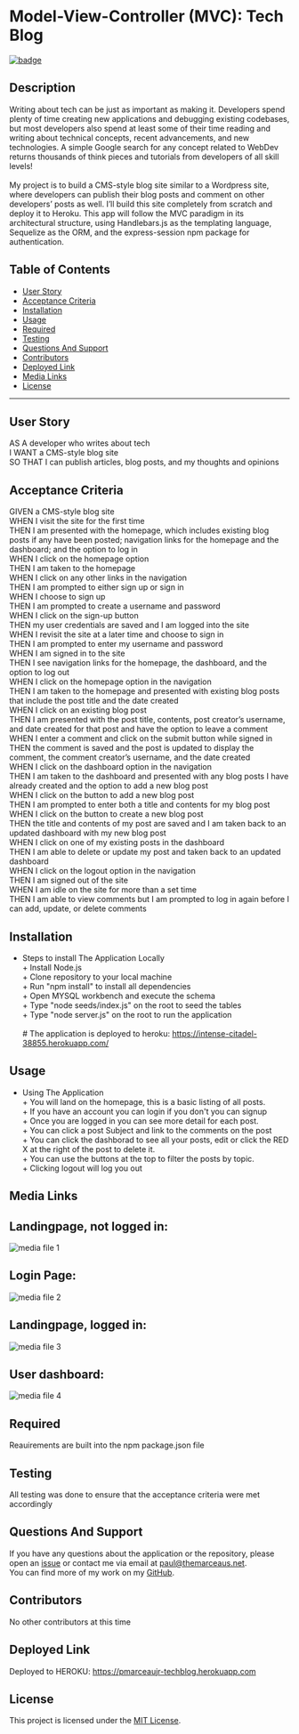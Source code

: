 # **Model-View-Controller (MVC): Tech Blog**

[![badge](https://img.shields.io/badge/license-MIT-green)](https://choosealicense.com/licenses/mit)

## **Description**

Writing about tech can be just as important as making it. Developers spend plenty of time creating new applications and debugging existing codebases, but most developers also spend at least some of their time reading and writing about technical concepts, recent advancements, and new technologies. A simple Google search for any concept related to WebDev returns thousands of think pieces and tutorials from developers of all skill levels!<br><br>My project is to build a CMS-style blog site similar to a Wordpress site, where developers can publish their blog posts and comment on other developers’ posts as well. I’ll build this site completely from scratch and deploy it to Heroku. This app will follow the MVC paradigm in its architectural structure, using Handlebars.js as the templating language, Sequelize as the ORM, and the express-session npm package for authentication.

## Table of Contents

- [User Story](#user-story)
- [Acceptance Criteria](#acceptance-criteria)
- [Installation](#installation)
- [Usage](#usage)
- [Required](#required)
- [Testing](#testing)
- [Questions And Support](#questions-and-support)
- [Contributors](#contributors)
- [Deployed Link](#deployed-link)
- [Media Links](#media-links)
- [License](#license)

---

## **User** **Story**

AS A developer who writes about tech<br>I WANT a CMS-style blog site<br>SO THAT I can publish articles, blog posts, and my thoughts and opinions

## **Acceptance** **Criteria**

GIVEN a CMS-style blog site<br>WHEN I visit the site for the first time<br>THEN I am presented with the homepage, which includes existing blog posts if any have been posted; navigation links for the homepage and the dashboard; and the option to log in<br>WHEN I click on the homepage option<br>THEN I am taken to the homepage<br>WHEN I click on any other links in the navigation<br>THEN I am prompted to either sign up or sign in<br>WHEN I choose to sign up<br>THEN I am prompted to create a username and password<br>WHEN I click on the sign-up button<br>THEN my user credentials are saved and I am logged into the site<br>WHEN I revisit the site at a later time and choose to sign in<br>THEN I am prompted to enter my username and password<br>WHEN I am signed in to the site<br>THEN I see navigation links for the homepage, the dashboard, and the option to log out<br>WHEN I click on the homepage option in the navigation<br>THEN I am taken to the homepage and presented with existing blog posts that include the post title and the date created<br>WHEN I click on an existing blog post<br>THEN I am presented with the post title, contents, post creator’s username, and date created for that post and have the option to leave a comment<br>WHEN I enter a comment and click on the submit button while signed in<br>THEN the comment is saved and the post is updated to display the comment, the comment creator’s username, and the date created<br>WHEN I click on the dashboard option in the navigation<br>THEN I am taken to the dashboard and presented with any blog posts I have already created and the option to add a new blog post<br>WHEN I click on the button to add a new blog post<br>THEN I am prompted to enter both a title and contents for my blog post<br>WHEN I click on the button to create a new blog post<br>THEN the title and contents of my post are saved and I am taken back to an updated dashboard with my new blog post<br>WHEN I click on one of my existing posts in the dashboard<br>THEN I am able to delete or update my post and taken back to an updated dashboard<br>WHEN I click on the logout option in the navigation<br>THEN I am signed out of the site<br>WHEN I am idle on the site for more than a set time<br>THEN I am able to view comments but I am prompted to log in again before I can add, update, or delete comments

## **Installation**

- Steps to install The Application Locally<br> + Install Node.js<br> + Clone repository to your local machine<br> + Run "npm install" to install all dependencies<br> + Open MYSQL workbench and execute the schema<br> + Type "node seeds/index.js" on the root to seed the tables<br> + Type "node server.js" on the root to run the application<br><br> # The application is deployed to heroku: https://intense-citadel-38855.herokuapp.com/

## **Usage**

- Using The Application<br> + You will land on the homepage, this is a basic listing of all posts.<br> + If you have an account you can login if you don't you can signup<br> + Once you are logged in you can see more detail for each post.<br> + You can click a post Subject and link to the comments on the post<br> + You can click the dashborad to see all your posts, edit or click the RED X at the right of the post to delete it.<br> + You can use the buttons at the top to filter the posts by topic.<br> + Clicking logout will log you out

## **Media** **Links**

## Landingpage, not logged in:

![media file 1](./images/notLoggedIn.png)

## Login Page:

![media file 2](./images/loginPage.png)

## Landingpage, logged in:

![media file 3](./images/loggedIn.png)

## User dashboard:

![media file 4](./images/dashboard.png)

## **Required**

Reauirements are built into the npm package.json file

## **Testing**

All testing was done to ensure that the acceptance criteria were met accordingly

## **Questions** **And** **Support**

If you have any questions about the application or the repository, please open an [issue](https://github.com/pmarceaujr/CMS-StyleBlogSite/issues) or contact me via email at paul@themarceaus.net.  
 You can find more of my work on my [GitHub](https://github.com/pmarceaujr).

## **Contributors**

No other contributors at this time

## **Deployed** **Link**

Deployed to HEROKU: https://pmarceaujr-techblog.herokuapp.com

## **License**

This project is licensed under the [MIT License](https://choosealicense.com/licenses/mit).

